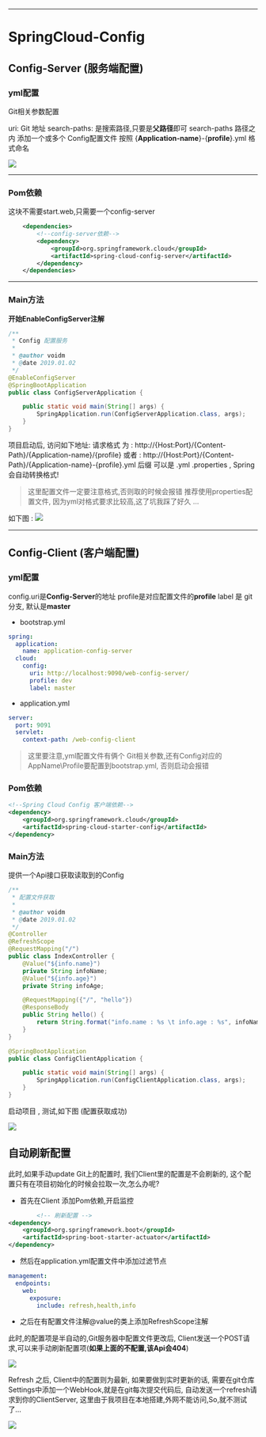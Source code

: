 ------------

# SpringCloud-Config

## Config-Server (服务端配置)
### yml配置
Git相关参数配置

uri: Git 地址
search-paths: 是搜索路径,只要是**父路径**即可
search-paths 路径之内 添加一个或多个 Config配置文件 按照 {**Application-name**}-{**profile**}.yml 格式命名

[![](http://voidm.com/wp-content/uploads/2019/01/TIM截图20190104140808.png)](http://voidm.com/wp-content/uploads/2019/01/TIM截图20190104140808.png)

------------


### Pom依赖

这块不需要start.web,只需要一个config-server

```xml
    <dependencies>
        <!--config-server依赖-->
        <dependency>
            <groupId>org.springframework.cloud</groupId>
            <artifactId>spring-cloud-config-server</artifactId>
        </dependency>
    </dependencies>
```

------------


### Main方法
**开始EnableConfigServer注解**
```java
/**
 * Config 配置服务
 *
 * @author voidm
 * @date 2019.01.02
 */
@EnableConfigServer
@SpringBootApplication
public class ConfigServerApplication {

    public static void main(String[] args) {
        SpringApplication.run(ConfigServerApplication.class, args);
    }
}

```

项目启动后, 访问如下地址:
请求格式 为 : http://{Host:Port}/{Content-Path}/{Application-name}/{profile}
或者 : http://{Host:Port}/{Content-Path}/{Application-name}-{profile}.yml
后缀 可以是 .yml .properties ,  Spring会自动转换格式!

> 这里配置文件一定要注意格式,否则取的时候会报错
> 推荐使用properties配置文件, 因为yml对格式要求比较高,这了坑我踩了好久 ...

如下图 :
[![](http://voidm.com/wp-content/uploads/2019/01/TIM截图20190104141055.png)](http://voidm.com/wp-content/uploads/2019/01/TIM截图20190104141055.png)


------------


## Config-Client (客户端配置)
### yml配置
config.uri是**Config-Server**的地址
profile是对应配置文件的**profile**
label 是 git分支, 默认是**master**

- bootstrap.yml
```yml
spring:
  application:
    name: application-config-server
  cloud:
    config:
      uri: http://localhost:9090/web-config-server/
      profile: dev
      label: master
```
- application.yml

```yml
server:
  port: 9091
  servlet:
    context-path: /web-config-client
```

> 这里要注意,yml配置文件有俩个
> Git相关参数,还有Config对应的AppName\Profile要配置到bootstrap.yml, 否则启动会报错


### Pom依赖
```xml
<!--Spring Cloud Config 客户端依赖-->
<dependency>
	<groupId>org.springframework.cloud</groupId>
	<artifactId>spring-cloud-starter-config</artifactId>
</dependency>
```


### Main方法

提供一个Api接口获取读取到的Config
```java
/**
 * 配置文件获取
 *
 * @author voidm
 * @date 2019.01.02
 */
@Controller
@RefreshScope
@RequestMapping("/")
public class IndexController {
    @Value("${info.name}")
    private String infoName;
    @Value("${info.age}")
    private String infoAge;

    @RequestMapping({"/", "hello"})
    @ResponseBody
    public String hello() {
        return String.format("info.name : %s \t info.age : %s", infoName, infoAge);
    }
}
```

```java
@SpringBootApplication
public class ConfigClientApplication {

    public static void main(String[] args) {
        SpringApplication.run(ConfigClientApplication.class, args);
    }
}
```

启动项目 , 测试,如下图 (配置获取成功)

[![](http://voidm.com/wp-content/uploads/2019/01/TIM截图20190104141833.png)](http://voidm.com/wp-content/uploads/2019/01/TIM截图20190104141833.png)


## 自动刷新配置
此时,如果手动update Git上的配置时, 我们Client里的配置是不会刷新的,
这个配置只有在项目初始化的时候会拉取一次,怎么办呢?

- 首先在Client 添加Pom依赖,开启监控

```xml
        <!-- 刷新配置 -->
<dependency>
	<groupId>org.springframework.boot</groupId>
	<artifactId>spring-boot-starter-actuator</artifactId>
</dependency>
```
- 然后在application.yml配置文件中添加过滤节点
```yml
management:
  endpoints:
    web:
      exposure:
        include: refresh,health,info
```
- 之后在有配置文件注解@value的类上添加RefreshScope注解

此时,的配置项是半自动的,Git服务器中配置文件更改后,
Client发送一个POST请求,可以来手动刷新配置项(**如果上面的不配置,该Api会404**)

[![](http://voidm.com/wp-content/uploads/2019/01/TIM截图20190104161514.png)](http://voidm.com/wp-content/uploads/2019/01/TIM截图20190104161514.png)

Refresh 之后, Client中的配置则为最新, 如果要做到实时更新的话,
需要在git仓库Settings中添加一个WebHook,就是在git每次提交代码后,
自动发送一个refresh请求到你的ClientServer,
这里由于我项目在本地搭建,外网不能访问,So,就不测试了...

[![](http://voidm.com/wp-content/uploads/2019/01/TIM截图20190104162531-1024x466.png)](http://voidm.com/wp-content/uploads/2019/01/TIM截图20190104162531.png)
